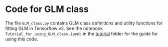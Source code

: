 # Code for GLM class
The file `GLM_class.py` contains GLM class definitions and utility functions for fitting GLM in Tensorflow v2. See the notebook `Tutorial_for_using_GLM_class.ipynb` in the [tutorial](https://github.com/sytseng/GLM_Tensorflow_2/tree/main/tutorial) folder for the guide for using this code.
